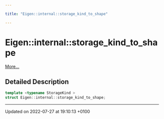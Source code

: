 ```yaml
---

title: "Eigen::internal::storage_kind_to_shape"

---
```


# Eigen::internal::storage_kind_to_shape



 [More...](#detailed-description)

## Detailed Description

```cpp
template <typename StorageKind >
struct Eigen::internal::storage_kind_to_shape;
```

-------------------------------

Updated on 2022-07-27 at 19:10:13 +0100